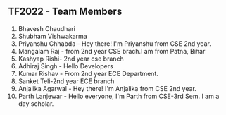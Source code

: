 ## TF2022 - Team Members

1. Bhavesh Chaudhari
2. Shubham Vishwakarma
3. Priyanshu Chhabda - Hey there! I'm Priyanshu from CSE 2nd year. 
4. Mangalam Raj - from 2nd year CSE brach.I am from Patna, Bihar
5. Kashyap Rishi- 2nd year cse branch
6. Adhiraj Singh - Hello Developers
7. Kumar Rishav - From 2nd year ECE Department.
8. Sanket Teli-2nd year ECE branch
9. Anjalika Agarwal - Hey there! I'm Anjalika from CSE 2nd year.
10. Parth Lanjewar - Hello everyone, I'm Parth from CSE-3rd Sem. I am a day scholar.
